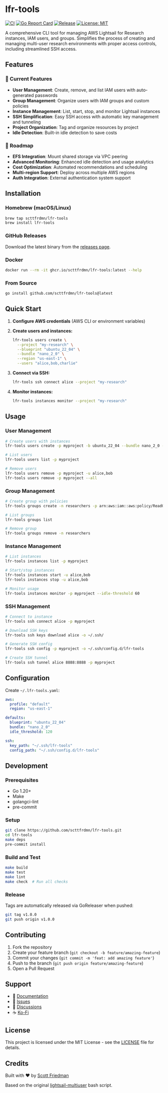 # lfr-tools

[![CI](https://github.com/scttfrdmn/lfr-tools/actions/workflows/ci.yml/badge.svg)](https://github.com/scttfrdmn/lfr-tools/actions/workflows/ci.yml)
[![Go Report Card](https://goreportcard.com/badge/github.com/scttfrdmn/lfr-tools)](https://goreportcard.com/report/github.com/scttfrdmn/lfr-tools)
[![Release](https://img.shields.io/github/release/scttfrdmn/lfr-tools.svg)](https://github.com/scttfrdmn/lfr-tools/releases)
[![License: MIT](https://img.shields.io/badge/License-MIT-yellow.svg)](https://opensource.org/licenses/MIT)

A comprehensive CLI tool for managing AWS Lightsail for Research instances, IAM users, and groups. Simplifies the process of creating and managing multi-user research environments with proper access controls, including streamlined SSH access.

## Features

### 🎯 Current Features

- **User Management**: Create, remove, and list IAM users with auto-generated passwords
- **Group Management**: Organize users with IAM groups and custom policies
- **Instance Management**: List, start, stop, and monitor Lightsail instances
- **SSH Simplification**: Easy SSH access with automatic key management and tunneling
- **Project Organization**: Tag and organize resources by project
- **Idle Detection**: Built-in idle detection to save costs

### 🚧 Roadmap

- **EFS Integration**: Mount shared storage via VPC peering
- **Advanced Monitoring**: Enhanced idle detection and usage analytics
- **Cost Optimization**: Automated recommendations and scheduling
- **Multi-region Support**: Deploy across multiple AWS regions
- **Auth Integration**: External authentication system support

## Installation

### Homebrew (macOS/Linux)

```bash
brew tap scttfrdmn/lfr-tools
brew install lfr-tools
```

### GitHub Releases

Download the latest binary from the [releases page](https://github.com/scttfrdmn/lfr-tools/releases).

### Docker

```bash
docker run --rm -it ghcr.io/scttfrdmn/lfr-tools:latest --help
```

### From Source

```bash
go install github.com/scttfrdmn/lfr-tools@latest
```

## Quick Start

1. **Configure AWS credentials** (AWS CLI or environment variables)

2. **Create users and instances:**
   ```bash
   lfr-tools users create \
     --project "my-research" \
     --blueprint "ubuntu_22_04" \
     --bundle "nano_2_0" \
     --region "us-east-1" \
     --users "alice,bob,charlie"
   ```

3. **Connect via SSH:**
   ```bash
   lfr-tools ssh connect alice --project "my-research"
   ```

4. **Monitor instances:**
   ```bash
   lfr-tools instances monitor --project "my-research"
   ```

## Usage

### User Management

```bash
# Create users with instances
lfr-tools users create -p myproject -b ubuntu_22_04 --bundle nano_2_0 -r us-east-1 -u alice,bob

# List users
lfr-tools users list -p myproject

# Remove users
lfr-tools users remove -p myproject -u alice,bob
lfr-tools users remove -p myproject --all
```

### Group Management

```bash
# Create group with policies
lfr-tools groups create -n researchers -p arn:aws:iam::aws:policy/ReadOnlyAccess

# List groups
lfr-tools groups list

# Remove group
lfr-tools groups remove -n researchers
```

### Instance Management

```bash
# List instances
lfr-tools instances list -p myproject

# Start/stop instances
lfr-tools instances start -u alice,bob
lfr-tools instances stop -u alice,bob

# Monitor usage
lfr-tools instances monitor -p myproject --idle-threshold 60
```

### SSH Management

```bash
# Connect to instance
lfr-tools ssh connect alice -p myproject

# Download SSH keys
lfr-tools ssh keys download alice -o ~/.ssh/

# Generate SSH config
lfr-tools ssh config -p myproject -o ~/.ssh/config.d/lfr-tools

# Create SSH tunnel
lfr-tools ssh tunnel alice 8888:8888 -p myproject
```

## Configuration

Create `~/.lfr-tools.yaml`:

```yaml
aws:
  profile: "default"
  region: "us-east-1"

defaults:
  blueprint: "ubuntu_22_04"
  bundle: "nano_2_0"
  idle_threshold: 120

ssh:
  key_path: "~/.ssh/lfr-tools"
  config_path: "~/.ssh/config.d/lfr-tools"
```

## Development

### Prerequisites

- Go 1.20+
- Make
- golangci-lint
- pre-commit

### Setup

```bash
git clone https://github.com/scttfrdmn/lfr-tools.git
cd lfr-tools
make deps
pre-commit install
```

### Build and Test

```bash
make build
make test
make lint
make check  # Run all checks
```

### Release

Tags are automatically released via GoReleaser when pushed:

```bash
git tag v1.0.0
git push origin v1.0.0
```

## Contributing

1. Fork the repository
2. Create your feature branch (`git checkout -b feature/amazing-feature`)
3. Commit your changes (`git commit -m 'feat: add amazing feature'`)
4. Push to the branch (`git push origin feature/amazing-feature`)
5. Open a Pull Request

## Support

- 📖 [Documentation](https://github.com/scttfrdmn/lfr-tools/wiki)
- 🐛 [Issues](https://github.com/scttfrdmn/lfr-tools/issues)
- 💬 [Discussions](https://github.com/scttfrdmn/lfr-tools/discussions)
- ☕ [Ko-Fi](https://ko-fi.com/scttfrdmn)

## License

This project is licensed under the MIT License - see the [LICENSE](LICENSE) file for details.

## Credits

Built with ❤️ by [Scott Friedman](https://github.com/scttfrdmn)

Based on the original [lightsail-multiuser](https://github.com/scttfrdmn/lightsail-multiuser) bash script.
